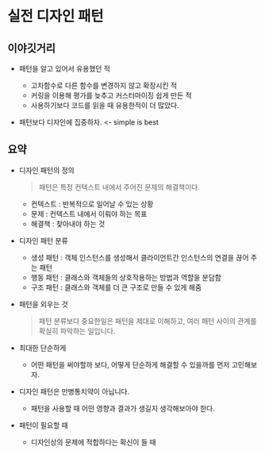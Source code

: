 # 실전 디자인 패턴

## 이야깃거리

- 패턴을 알고 있어서 유용했던 적

  - 고차함수로 다른 함수를 변경하지 않고 확장시킨 적
  - 커링을 이용해 평가를 늦추고 커스터마이징 쉽게 만든 적
  - 사용하기보다 코드를 읽을 때 유용한적이 더 많았다.

- 패턴보다 디자인에 집중하자. <- simple is best

## 요약

- 디자인 패턴의 정의

  > 패턴은 특정 컨텍스트 내에서 주어진 문제의 해결책이다.

  - 컨텍스트 : 반복적으로 일어날 수 있는 상황
  - 문제 : 컨텍스트 내에서 이뤄야 하는 목표
  - 해결책 : 찾아내야 하는 것

- 디자인 패턴 분류

  - 생성 패턴 : 객체 인스턴스를 생성해서 클라이언트간 인스턴스의 연결을 끊어 주는 패턴
  - 행동 패턴 : 클래스와 객체들의 상호작용하는 방법과 역할을 분담함
  - 구조 패턴 : 클래스와 객체를 더 큰 구조로 만들 수 있게 해줌

- 패턴을 외우는 것

  > 패턴 분류보다 중요한일은 패턴을 제대로 이해하고, 여러 패턴 사이의 관계를 확실히 파악하는 일입니다.

- 최대한 단순하게

  - 어떤 패턴을 써야할까 보다, 어떻게 단순하게 해결할 수 있을까를 먼저 고민해보자.

- 디자인 패턴은 만병통치약이 아닙니다.

  - 패턴을 사용할 때 어떤 영향과 결과가 생길지 생각해보아야 한다.

- 패턴이 필요할 때
  - 디자인상의 문제에 적합하다는 확신이 들 때
